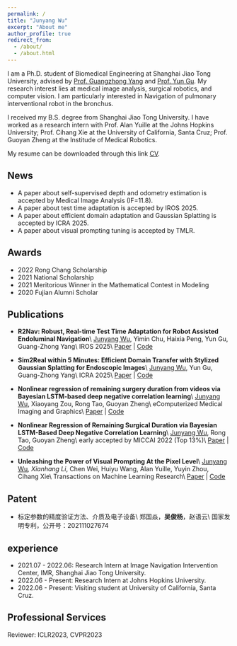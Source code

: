 ```yaml
---
permalink: /
title: "Junyang Wu"
excerpt: "About me"
author_profile: true
redirect_from: 
  - /about/
  - /about.html
---
```


I am a Ph.D. student of Biomedical Engineering at Shanghai Jiao Tong University, advised by [Prof. Guangzhong Yang](https://imr.sjtu.edu.cn/Keynote_Speaker/3049.html) and [Prof. Yun Gu](https://imr.sjtu.edu.cn/en/po_facultyv/531.html). My research interest lies at medical image analysis, surgical robotics, and computer vision. I am particularly interested in Navigation of pulmonary interventional robot in the bronchus. 

I received my B.S. degree from Shanghai Jiao Tong University. I have worked as a research intern with Prof. Alan Yuille at the Johns Hopkins University; Prof. Cihang Xie at the University of California, Santa Cruz; Prof. Guoyan Zheng at the Institude of Medical Robotics.

My resume can be downloaded through this link [CV](https://github.com/jywu511/jywu511.github.io/blob/master/_CV/CV_Junyang%20Wu.pdf).

## News 
* A paper about self-supervised depth and odometry estimation is accepted by Medical Image Analysis (IF=11.8).
* A paper about test time adaptation is accepted by IROS 2025.
* A paper about efficient domain adaptation and Gaussian Splatting is accepted by ICRA 2025.
* A paper about visual prompting tuning is accepted by TMLR.

## Awards
* 2022  Rong Chang Scholarship
* 2021 National Scholarship
* 2021 Meritorious Winner in the Mathematical Contest in Modeling
* 2020 Fujian Alumni Scholar




## Publications

* **R2Nav: Robust, Real-time Test Time Adaptation for Robot Assisted Endoluminal Navigation**\\
  <u>Junyang Wu</u>, Yimin Chu, Haixia Peng, Yun Gu, Guang-Zhong Yang\\
  IROS 2025\\
  [Paper]() | [Code](https://github.com/EndoluminalSurgicalVision-IMR/R2Nav)

* **Sim2Real within 5 Minutes: Efficient Domain Transfer with Stylized Gaussian Splatting for Endoscopic Images**\\
  <u>Junyang Wu</u>, Yun Gu, Guang-Zhong Yang\\
  ICRA 2025\\
  [Paper](https://arxiv.org/pdf/2403.10860) | [Code](https://github.com/EndoluminalSurgicalVision-IMR/Sim2Real5Mins)

* **Nonlinear regression of remaining surgery duration from videos via Bayesian LSTM-based deep negative correlation learning**\\
  <u>Junyang Wu</u>, Xiaoyang Zou, Rong Tao, Guoyan Zheng\\
  eComputerized Medical Imaging and Graphics\\
  [Paper](https://www.sciencedirect.com/science/article/abs/pii/S0895611123001325) | [Code](https://github.com/jywu511/BD-Net)


* **Nonlinear Regression of Remaining Surgical Duration via Bayesian LSTM-Based Deep Negative Correlation Learning**\\
  <u>Junyang Wu</u>, Rong Tao, Guoyan Zheng\\
  early accepted by MICCAI 2022 (Top 13%)\\
  [Paper](https://link.springer.com/chapter/10.1007/978-3-031-16449-1_40) | [Code](https://github.com/jywu511/BD-Net)

* **Unleashing the Power of Visual Prompting At the Pixel Level**\\
  <u>Junyang Wu</u><sup>*</sup>, Xianhang Li<sup>*</sup>, Chen Wei, Huiyu Wang, Alan Yuille, Yuyin Zhou, Cihang Xie\\
  Transactions on Machine Learning Research\\
  [Paper](https://arxiv.org/abs/2212.10556) | [Code](https://github.com/UCSC-VLAA/EVP)


## Patent
* 标定参数的精度验证方法、介质及电子设备\\
  郑国焱，**吴俊杨**，赵语云\\
  国家发明专利，公开号：202111027674


## experience
* 2021.07 - 2022.06: Research Intern at Image Navigation Intervention Center, IMR, Shanghai Jiao Tong University.
* 2022.06 - Present: Research Intern at Johns Hopkins University.
* 2022.06 - Present: Visiting student at University of California, Santa Cruz.


## Professional Services
Reviewer: ICLR2023, CVPR2023




